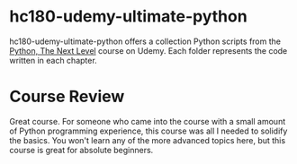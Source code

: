 hc180-udemy-ultimate-python
===========================

hc180-udemy-ultimate-python offers a collection Python scripts from the
[Python, The Next Level][utp] course on Udemy.  Each folder represents the
code written in each chapter.

Course Review
=============

Great course.  For someone who came into the course with a small amount of
Python programming experience, this course was all I needed to solidify the
basics.  You won't learn any of the more advanced topics here, but this course
is great for absolute beginners.


[utp]:http://www.udemy.com/the-ultimate-python-programming-course/